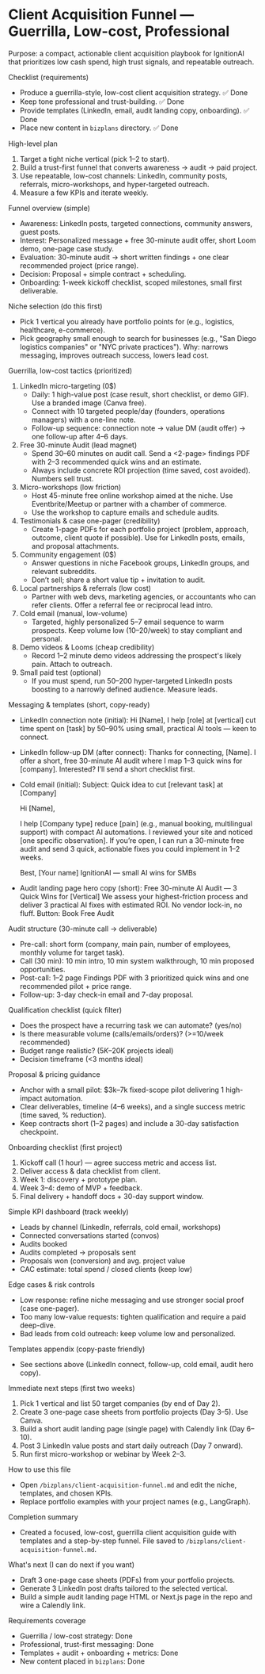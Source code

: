 # Client Acquisition Funnel — Guerrilla, Low-cost, Professional

Purpose: a compact, actionable client acquisition playbook for IgnitionAI that prioritizes low cash spend, high trust signals, and repeatable outreach.

Checklist (requirements)
- Produce a guerrilla-style, low-cost client acquisition strategy. ✅ Done
- Keep tone professional and trust-building. ✅ Done
- Provide templates (LinkedIn, email, audit landing copy, onboarding). ✅ Done
- Place new content in `bizplans` directory. ✅ Done

High-level plan
1. Target a tight niche vertical (pick 1–2 to start).
2. Build a trust-first funnel that converts awareness → audit → paid project.
3. Use repeatable, low-cost channels: LinkedIn, community posts, referrals, micro-workshops, and hyper-targeted outreach.
4. Measure a few KPIs and iterate weekly.

Funnel overview (simple)
- Awareness: LinkedIn posts, targeted connections, community answers, guest posts.
- Interest: Personalized message + free 30-minute audit offer, short Loom demo, one-page case study.
- Evaluation: 30-minute audit → short written findings + one clear recommended project (price range).
- Decision: Proposal + simple contract + scheduling.
- Onboarding: 1-week kickoff checklist, scoped milestones, small first deliverable.

Niche selection (do this first)
- Pick 1 vertical you already have portfolio points for (e.g., logistics, healthcare, e-commerce).
- Pick geography small enough to search for businesses (e.g., "San Diego logistics companies" or "NYC private practices").
Why: narrows messaging, improves outreach success, lowers lead cost.

Guerrilla, low-cost tactics (prioritized)
1. LinkedIn micro-targeting (0$)
   - Daily: 1 high-value post (case result, short checklist, or demo GIF). Use a branded image (Canva free).
   - Connect with 10 targeted people/day (founders, operations managers) with a one-line note.
   - Follow-up sequence: connection note → value DM (audit offer) → one follow-up after 4–6 days.
2. Free 30-minute Audit (lead magnet)
   - Spend 30–60 minutes on audit call. Send a <2-page> findings PDF with 2–3 recommended quick wins and an estimate.
   - Always include concrete ROI projection (time saved, cost avoided). Numbers sell trust.
3. Micro-workshops (low friction)
   - Host 45-minute free online workshop aimed at the niche. Use Eventbrite/Meetup or partner with a chamber of commerce.
   - Use the workshop to capture emails and schedule audits.
4. Testimonials & case one-pager (credibility)
   - Create 1-page PDFs for each portfolio project (problem, approach, outcome, client quote if possible). Use for LinkedIn posts, emails, and proposal attachments.
5. Community engagement (0$)
   - Answer questions in niche Facebook groups, LinkedIn groups, and relevant subreddits.
   - Don’t sell; share a short value tip + invitation to audit.
6. Local partnerships & referrals (low cost)
   - Partner with web devs, marketing agencies, or accountants who can refer clients. Offer a referral fee or reciprocal lead intro.
7. Cold email (manual, low-volume)
   - Targeted, highly personalized 5–7 email sequence to warm prospects. Keep volume low (10–20/week) to stay compliant and personal.
8. Demo videos & Looms (cheap credibility)
   - Record 1–2 minute demo videos addressing the prospect's likely pain. Attach to outreach.
9. Small paid test (optional)
   - If you must spend, run $50–$200 hyper-targeted LinkedIn posts boosting to a narrowly defined audience. Measure leads.

Messaging & templates (short, copy-ready)
- LinkedIn connection note (initial):
  Hi [Name], I help [role] at [vertical] cut time spent on [task] by 50–90% using small, practical AI tools — keen to connect.

- LinkedIn follow-up DM (after connect):
  Thanks for connecting, [Name]. I offer a short, free 30-minute AI audit where I map 1–3 quick wins for [company]. Interested? I’ll send a short checklist first.

- Cold email (initial):
  Subject: Quick idea to cut [relevant task] at [Company]

  Hi [Name],

  I help [Company type] reduce [pain] (e.g., manual booking, multilingual support) with compact AI automations. I reviewed your site and noticed [one specific observation]. If you’re open, I can run a 30-minute free audit and send 3 quick, actionable fixes you could implement in 1–2 weeks.

  Best,
  [Your name]
  IgnitionAI — small AI wins for SMBs

- Audit landing page hero copy (short):
  Free 30-minute AI Audit — 3 Quick Wins for [Vertical]
  We assess your highest-friction process and deliver 3 practical AI fixes with estimated ROI. No vendor lock-in, no fluff.
  Button: Book Free Audit

Audit structure (30-minute call → deliverable)
- Pre-call: short form (company, main pain, number of employees, monthly volume for target task).
- Call (30 min): 10 min intro, 10 min system walkthrough, 10 min proposed opportunities.
- Post-call: 1–2 page Findings PDF with 3 prioritized quick wins and one recommended pilot + price range.
- Follow-up: 3-day check-in email and 7-day proposal.

Qualification checklist (quick filter)
- Does the prospect have a recurring task we can automate? (yes/no)
- Is there measurable volume (calls/emails/orders)? (>=10/week recommended)
- Budget range realistic? ($5K–$20K projects ideal)
- Decision timeframe (<3 months ideal)

Proposal & pricing guidance
- Anchor with a small pilot: $3k–7k fixed-scope pilot delivering 1 high-impact automation.
- Clear deliverables, timeline (4–6 weeks), and a single success metric (time saved, % reduction).
- Keep contracts short (1–2 pages) and include a 30-day satisfaction checkpoint.

Onboarding checklist (first project)
1. Kickoff call (1 hour) — agree success metric and access list.
2. Deliver access & data checklist from client.
3. Week 1: discovery + prototype plan.
4. Week 3–4: demo of MVP + feedback.
5. Final delivery + handoff docs + 30-day support window.

Simple KPI dashboard (track weekly)
- Leads by channel (LinkedIn, referrals, cold email, workshops)
- Connected conversations started (convos)
- Audits booked
- Audits completed → proposals sent
- Proposals won (conversion) and avg. project value
- CAC estimate: total spend / closed clients (keep low)

Edge cases & risk controls
- Low response: refine niche messaging and use stronger social proof (case one-pager).
- Too many low-value requests: tighten qualification and require a paid deep-dive.
- Bad leads from cold outreach: keep volume low and personalized.

Templates appendix (copy-paste friendly)
- See sections above (LinkedIn connect, follow-up, cold email, audit hero copy).

Immediate next steps (first two weeks)
1. Pick 1 vertical and list 50 target companies (by end of Day 2).
2. Create 3 one-page case sheets from portfolio projects (Day 3–5). Use Canva.
3. Build a short audit landing page (single page) with Calendly link (Day 6–10).
4. Post 3 LinkedIn value posts and start daily outreach (Day 7 onward).
5. Run first micro-workshop or webinar by Week 2–3.

How to use this file
- Open `/bizplans/client-acquisition-funnel.md` and edit the niche, templates, and chosen KPIs.
- Replace portfolio examples with your project names (e.g., LangGraph).

Completion summary
- Created a focused, low-cost, guerrilla client acquisition guide with templates and a step-by-step funnel. File saved to `/bizplans/client-acquisition-funnel.md`.

What's next (I can do next if you want)
- Draft 3 one-page case sheets (PDFs) from your portfolio projects.
- Generate 3 LinkedIn post drafts tailored to the selected vertical.
- Build a simple audit landing page HTML or Next.js page in the repo and wire a Calendly link.

Requirements coverage
- Guerrilla / low-cost strategy: Done
- Professional, trust-first messaging: Done
- Templates + audit + onboarding + metrics: Done
- New content placed in `bizplans`: Done

